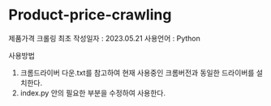 # Product-price-crawling
제품가격 크롤링
최초 작성일자 : 2023.05.21
사용언어 : Python

사용방법
1. 크롬드라이버 다운.txt를 참고하여 현재 사용중인 크롬버전과 동일한 드라이버를 설치한다.
2. index.py 안의 필요한 부분을 수정하여 사용한다.
